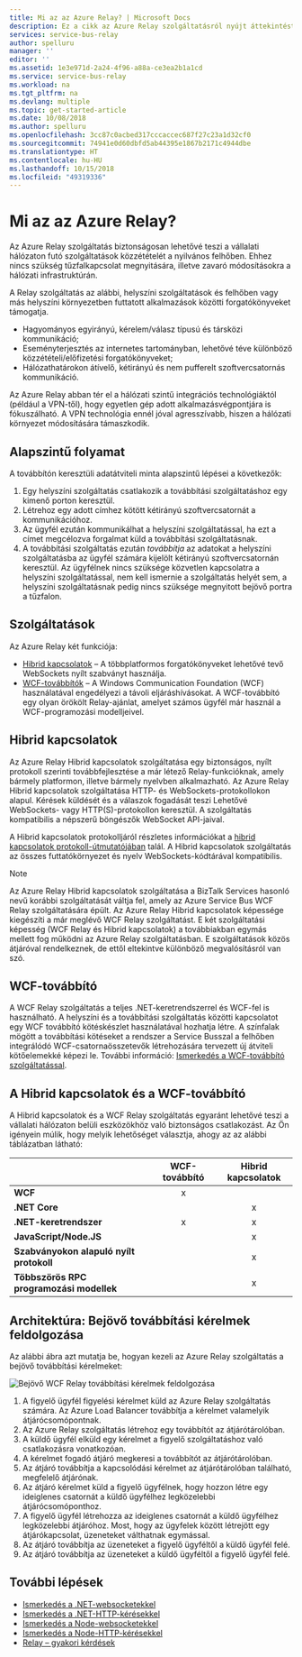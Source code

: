 ```yaml
---
title: Mi az az Azure Relay? | Microsoft Docs
description: Ez a cikk az Azure Relay szolgáltatásról nyújt áttekintést, amely a vállalati hálózaton futó, helyszíni szolgáltatásokat használó felhőalkalmazások fejlesztését teszi lehetővé anélkül, hogy meg kellene nyitni egy tűzfalkapcsolatot, vagy zavaró módosításokat kellene végrehajtani a hálózati infrastruktúrán.
services: service-bus-relay
author: spelluru
manager: ''
editor: ''
ms.assetid: 1e3e971d-2a24-4f96-a88a-ce3ea2b1a1cd
ms.service: service-bus-relay
ms.workload: na
ms.tgt_pltfrm: na
ms.devlang: multiple
ms.topic: get-started-article
ms.date: 10/08/2018
ms.author: spelluru
ms.openlocfilehash: 3cc87c0acbed317cccaccec687f27c23a1d32cf0
ms.sourcegitcommit: 74941e0d60dbfd5ab44395e1867b2171c4944dbe
ms.translationtype: HT
ms.contentlocale: hu-HU
ms.lasthandoff: 10/15/2018
ms.locfileid: "49319336"
---
```

# <a name="what-is-azure-relay"></a>Mi az az Azure Relay?
Az Azure Relay szolgáltatás biztonságosan lehetővé teszi a vállalati hálózaton futó szolgáltatások közzétételét a nyilvános felhőben. Ehhez nincs szükség tűzfalkapcsolat megnyitására, illetve zavaró módosításokra a hálózati infrastruktúrán. 

A Relay szolgáltatás az alábbi, helyszíni szolgáltatások és felhőben vagy más helyszíni környezetben futtatott alkalmazások közötti forgatókönyveket támogatja. 

- Hagyományos egyirányú, kérelem/válasz típusú és társközi kommunikáció; 
- Eseményterjesztés az internetes tartományban, lehetővé téve különböző közzétételi/előfizetési forgatókönyveket; 
- Hálózathatárokon átívelő, kétirányú és nem pufferelt szoftvercsatornás kommunikáció.

Az Azure Relay abban tér el a hálózati szintű integrációs technológiáktól (például a VPN-től), hogy egyetlen gép adott alkalmazásvégpontjára is fókuszálható. A VPN technológia ennél jóval agresszívabb, hiszen a hálózati környezet módosítására támaszkodik. 

## <a name="basic-flow"></a>Alapszintű folyamat
A továbbítón keresztüli adatátviteli minta alapszintű lépései a következők:

1. Egy helyszíni szolgáltatás csatlakozik a továbbítási szolgáltatáshoz egy kimenő porton keresztül. 
2. Létrehoz egy adott címhez kötött kétirányú szoftvercsatornát a kommunikációhoz. 
3. Az ügyfél ezután kommunikálhat a helyszíni szolgáltatással, ha ezt a címet megcélozva forgalmat küld a továbbítási szolgáltatásnak. 
4. A továbbítási szolgáltatás ezután *továbbítja* az adatokat a helyszíni szolgáltatásba az ügyfél számára kijelölt kétirányú szoftvercsatornán keresztül. Az ügyfélnek nincs szüksége közvetlen kapcsolatra a helyszíni szolgáltatással, nem kell ismernie a szolgáltatás helyét sem, a helyszíni szolgáltatásnak pedig nincs szüksége megnyitott bejövő portra a tűzfalon.


## <a name="features"></a>Szolgáltatások 
Az Azure Relay két funkciója:

- [Hibrid kapcsolatok](#hybrid-connections) – A többplatformos forgatókönyveket lehetővé tevő WebSockets nyílt szabványt használja.
- [WCF-továbbítók](#wcf-relays) – A Windows Communication Foundation (WCF) használatával engedélyezi a távoli eljáráshívásokat. A WCF-továbbító egy olyan örökölt Relay-ajánlat, amelyet számos ügyfél már használ a WCF-programozási modelljeivel.

## <a name="hybrid-connections"></a>Hibrid kapcsolatok

Az Azure Relay Hibrid kapcsolatok szolgáltatása egy biztonságos, nyílt protokoll szerinti továbbfejlesztése a már létező Relay-funkcióknak, amely bármely platformon, illetve bármely nyelvben alkalmazható. Az Azure Relay Hibrid kapcsolatok szolgáltatása HTTP- és WebSockets-protokollokon alapul. Kérések küldését és a válaszok fogadását teszi Lehetővé WebSockets- vagy HTTP(S)-protokollon keresztül. A szolgáltatás kompatibilis a népszerű böngészők WebSocket API-jaival. 

A Hibrid kapcsolatok protokolljáról részletes információkat a [hibrid kapcsolatok protokoll-útmutatójában](relay-hybrid-connections-protocol.md) talál. A Hibrid kapcsolatok szolgáltatás az összes futtatókörnyezet és nyelv WebSockets-kódtárával kompatibilis.

> [!NOTE]
> Az Azure Relay Hibrid kapcsolatok szolgáltatása a BizTalk Services hasonló nevű korábbi szolgáltatását váltja fel, amely az Azure Service Bus WCF Relay szolgáltatására épült. Az Azure Relay Hibrid kapcsolatok képessége kiegészíti a már meglévő WCF Relay szolgáltatást. E két szolgáltatási képesség (WCF Relay és Hibrid kapcsolatok) a továbbiakban egymás mellett fog működni az Azure Relay szolgáltatásban. E szolgáltatások közös átjáróval rendelkeznek, de ettől eltekintve különböző megvalósításról van szó.

## <a name="wcf-relay"></a>WCF-továbbító
A WCF Relay szolgáltatás a teljes .NET-keretrendszerrel és WCF-fel is használható. A helyszíni és a továbbítási szolgáltatás közötti kapcsolatot egy WCF továbbító kötéskészlet használatával hozhatja létre. A színfalak mögött a továbbítási kötéseket a rendszer a Service Busszal a felhőben integrálódó WCF-csatornaösszetevők létrehozására tervezett új átviteli kötőelemekké képezi le. További információ: [Ismerkedés a WCF-továbbító szolgáltatással](relay-wcf-dotnet-get-started.md).

## <a name="hybrid-connections-vs-wcf-relay"></a>A Hibrid kapcsolatok és a WCF-továbbító
A Hibrid kapcsolatok és a WCF Relay szolgáltatás egyaránt lehetővé teszi a vállalati hálózaton belüli eszközökhöz való biztonságos csatlakozást. Az Ön igényein múlik, hogy melyik lehetőséget választja, ahogy az az alábbi táblázatban látható:

|  | WCF-továbbító | Hibrid kapcsolatok |
| --- |:---:|:---:|
| **WCF** |x | |
| **.NET Core** | |x |
| **.NET-keretrendszer** |x |x |
| **JavaScript/Node.JS** | |x |
| **Szabványokon alapuló nyílt protokoll** | |x |
| **Többszörös RPC programozási modellek** | |x |

## <a name="architecture-processing-of-incoming-relay-requests"></a>Architektúra: Bejövő továbbítási kérelmek feldolgozása
Az alábbi ábra azt mutatja be, hogyan kezeli az Azure Relay szolgáltatás a bejövő továbbítási kérelmeket:

![Bejövő WCF Relay továbbítási kérelmek feldolgozása](./media/relay-what-is-it/ic690645.png)

1. A figyelő ügyfél figyelési kérelmet küld az Azure Relay szolgáltatás számára. Az Azure Load Balancer továbbítja a kérelmet valamelyik átjárócsomópontnak. 
2. Az Azure Relay szolgáltatás létrehoz egy továbbítót az átjárótárolóban. 
3. A küldő ügyfél elküld egy kérelmet a figyelő szolgáltatáshoz való csatlakozásra vonatkozóan. 
4. A kérelmet fogadó átjáró megkeresi a továbbítót az átjárótárolóban. 
5. Az átjáró továbbítja a kapcsolódási kérelmet az átjárótárolóban található, megfelelő átjárónak. 
6. Az átjáró kérelmet küld a figyelő ügyfélnek, hogy hozzon létre egy ideiglenes csatornát a küldő ügyfélhez legközelebbi átjárócsomóponthoz. 
7. A figyelő ügyfél létrehozza az ideiglenes csatornát a küldő ügyfélhez legközelebbi átjáróhoz. Most, hogy az ügyfelek között létrejött egy átjárókapcsolat, üzeneteket válthatnak egymással. 
8. Az átjáró továbbítja az üzeneteket a figyelő ügyféltől a küldő ügyfél felé. 
9. Az átjáró továbbítja az üzeneteket a küldő ügyféltől a figyelő ügyfél felé.  

## <a name="next-steps"></a>További lépések
* [Ismerkedés a .NET-websocketekkel](relay-hybrid-connections-dotnet-get-started.md)
* [Ismerkedés a .NET-HTTP-kérésekkel](relay-hybrid-connections-http-requests-dotnet-get-started.md)
* [Ismerkedés a Node-websocketekkel](relay-hybrid-connections-node-get-started.md)
* [Ismerkedés a Node-HTTP-kérésekkel](relay-hybrid-connections-http-requests-node-get-started.md)
* [Relay – gyakori kérdések](relay-faq.md)

